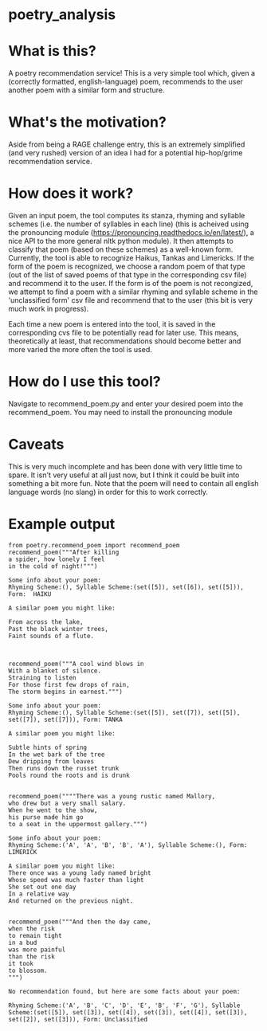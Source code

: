 # poetry_analysis

# What is this?
A poetry recommendation service! This is a very simple tool which, given a (correctly formatted, english-language) poem, recommends to the user another poem with a similar form and structure.

# What's the motivation?
Aside from being a RAGE challenge entry, this is an extremely simplified (and very rushed) version of an idea I had for a potential hip-hop/grime recommendation service.

# How does it work?
Given an input poem, the tool computes its stanza, rhyming and syllable schemes (i.e. the number of syllables in each line) (this is acheived using the pronouncing module (https://pronouncing.readthedocs.io/en/latest/), a nice API to the more general nltk python module). It then attempts to classify that poem (based on these schemes) as a well-known form. Currently, the tool is able to recognize Haikus, Tankas and Limericks. If the form of the poem is recognized, we choose a random poem of that type (out of the list of saved poems of that type in the corresponding csv file) and recommend it to the user. If the form is of the poem is not recongized, we attempt to find a poem with a similar rhyming and syllable scheme in the 'unclassified form' csv file and recommend that to the user (this bit is very much work in progress).

Each time a new poem is entered into the tool, it is saved in the corresponding cvs file to be potentially read for later use. This means, theoretically at least, that recommendations should become better and more varied the more often the tool is used.

# How do I use this tool?
Navigate to recommend_poem.py and enter your desired poem into the recommend_poem. You may need to install the pronouncing module

# Caveats
This is very much incomplete and has been done with very little time to spare. It isn't very useful at all just now, but I think it could be built into something a bit more fun.
Note that the poem will need to contain all english language words (no slang) in order for this to work correctly. 

# Example output
```
from poetry.recommend_poem import recommend_poem
recommend_poem("""After killing
a spider, how lonely I feel
in the cold of night!""")

Some info about your poem:
Rhyming Scheme:(), Syllable Scheme:(set([5]), set([6]), set([5])), Form:  HAIKU

A similar poem you might like:

From across the lake,
Past the black winter trees,
Faint sounds of a flute.



recommend_poem("""A cool wind blows in
With a blanket of silence.
Straining to listen
For those first few drops of rain,
The storm begins in earnest.""")

Some info about your poem:
Rhyming Scheme:(), Syllable Scheme:(set([5]), set([7]), set([5]), set([7]), set([7])), Form: TANKA

A similar poem you might like:

Subtle hints of spring
In the wet bark of the tree
Dew dripping from leaves
Then runs down the russet trunk
Pools round the roots and is drunk


recommend_poem(""""There was a young rustic named Mallory,
who drew but a very small salary.
When he went to the show,
his purse made him go
to a seat in the uppermost gallery.""")

Some info about your poem:
Rhyming Scheme:('A', 'A', 'B', 'B', 'A'), Syllable Scheme:(), Form: LIMERICK

A similar poem you might like:
There once was a young lady named bright
Whose speed was much faster than light
She set out one day
In a relative way
And returned on the previous night.


recommend_poem("""And then the day came,
when the risk
to remain tight
in a bud
was more painful
than the risk
it took
to blossom.
""")

No recommendation found, but here are some facts about your poem:

Rhyming Scheme:('A', 'B', 'C', 'D', 'E', 'B', 'F', 'G'), Syllable Scheme:(set([5]), set([3]), set([4]), set([3]), set([4]), set([3]), set([2]), set([3])), Form: Unclassified
```

